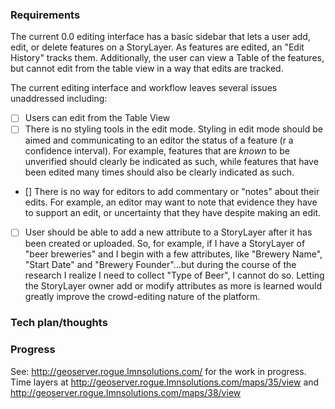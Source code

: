 ### Requirements

The current 0.0 editing interface has a basic sidebar that lets a user add, edit, or delete features on a StoryLayer. As features are edited, an "Edit History" tracks them. Additionally, the user can view a Table of the features, but cannot edit from the table view in a way that edits are tracked.

The current editing interface and workflow leaves several issues unaddressed including:

- [ ] Users can edit from the Table View
- [ ] There is no styling tools in the edit mode. Styling in edit mode should be aimed and communicating to an editor the status of a feature (r a confidence interval). For example, features that are _known_ to be unverified should clearly be indicated as such, while features that have been edited many times should also be clearly indicated as such.
-  [] There is no way for editors to add commentary or "notes" about their edits. For example, an editor may want to note that evidence they have to support an edit, or uncertainty that they have despite making an edit.
- [ ] User should be able to add a new attribute to a StoryLayer after it has been created or uploaded. So, for example, if I have a StoryLayer of "beer breweries" and I begin with a few attributes, like "Brewery Name", "Start Date" and "Brewery Founder"...but during the course of the research I realize I need to collect "Type of Beer", I cannot do so. Letting the StoryLayer owner add or modify attributes as more is learned would greatly improve the crowd-editing nature of the platform.

### Tech plan/thoughts


### Progress

See: http://geoserver.rogue.lmnsolutions.com/ for the work in progress.
Time layers at http://geoserver.rogue.lmnsolutions.com/maps/35/view and http://geoserver.rogue.lmnsolutions.com/maps/38/view
